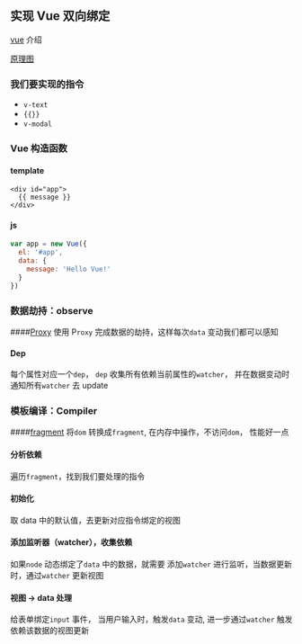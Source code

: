 ## 实现 Vue 双向绑定
[vue](https://cn.vuejs.org/v2/guide/index.html) 介绍
  
[原理图](https://whimsical.com/vue-PQL14dktu8m6hHdcGYxpZn)
  
### 我们要实现的指令
  - `v-text`
  - `{{}}`
  - `v-modal`
 
### Vue 构造函数
#### template
```
<div id="app">
  {{ message }}
</div>
```

#### js
```javascript
var app = new Vue({
  el: '#app',
  data: {
    message: 'Hello Vue!'
  }
})
```

### 数据劫持：observe

####[Proxy](https://es6.ruanyifeng.com/?search=proxy&x=0&y=0#docs/proxy)
      使用 P`roxy` 完成数据的劫持，这样每次`data` 变动我们都可以感知
#### Dep
每个属性对应一个`dep`， `dep` 收集所有依赖当前属性的`watcher`， 并在数据变动时通知所有`watcher` 去 update

### 模板编译：Compiler
####[fragment](https://developer.mozilla.org/zh-CN/docs/Web/API/DocumentFragment)
将`dom` 转换成`fragment`, 在内存中操作，不访问`dom`， 性能好一点

#### 分析依赖
遍历`fragment`，找到我们要处理的指令
#### 初始化
取 data 中的默认值，去更新对应指令绑定的视图
#### 添加监听器（watcher），收集依赖
如果`node` 动态绑定了`data` 中的数据，就需要 添加`watcher` 进行监听，当数据更新时，通过`watcher` 更新视图
#### 视图 -> data 处理
给表单绑定`input` 事件， 当用户输入时，触发`data` 变动, 进一步通过`watcher` 触发依赖该数据的视图更新
